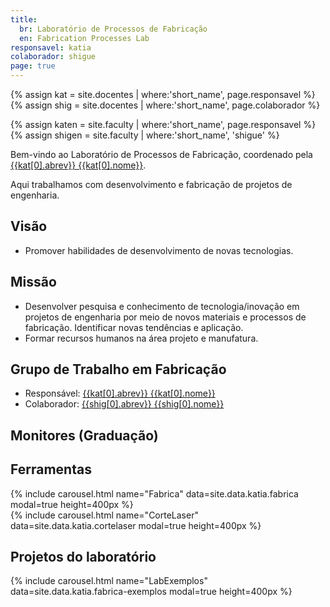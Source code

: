 ```yaml
---
title:
  br: Laboratório de Processos de Fabricação
  en: Fabrication Processes Lab
responsavel: katia
colaborador: shigue
page: true
---
```


{% assign kat = site.docentes | where:'short_name', page.responsavel %}
{% assign shig = site.docentes | where:'short_name', page.colaborador %}

{% assign katen = site.faculty | where:'short_name', page.responsavel %}
{% assign shigen = site.faculty | where:'short_name', 'shigue' %}

Bem-vindo ao Laboratório de Processos de Fabricação, coordenado pela <a href="{{site.baseurl}}{{kat[0].url}}">{{kat[0].abrev}} {{kat[0].nome}}</a>.

Aqui trabalhamos com desenvolvimento e fabricação de projetos de engenharia.

## Visão

  - ​Promover habilidades de desenvolvimento de novas tecnologias.

## Missão

- Desenvolver pesquisa e conhecimento de tecnologia/inovação em projetos de engenharia por meio de novos materiais e processos de fabricação. Identificar novas tendências e aplicação.
- Formar recursos humanos na área projeto e manufatura.

## Grupo de Trabalho em Fabricação
- Responsável: <a href="{{site.baseurl}}{{kat[0].url}}">{{kat[0].abrev}} {{kat[0].nome}}</a>
- Colaborador: <a href="{{site.baseurl}}{{shig[0].url}}">{{shig[0].abrev}} {{shig[0].nome}}</a>

## Monitores (Graduação)

## Ferramentas

<div class="col-md-6 float-md-left mb-2">
{% include carousel.html name="Fabrica" data=site.data.katia.fabrica modal=true height=400px %}
</div>

<div class="col-md-6 float-md-left mb-2">
{% include carousel.html name="CorteLaser" data=site.data.katia.cortelaser modal=true height=400px %}
</div>

## Projetos do laboratório

<div class="col-md-6 float-md-left mb-2">
{% include carousel.html name="LabExemplos" data=site.data.katia.fabrica-exemplos modal=true height=400px %}
</div>

